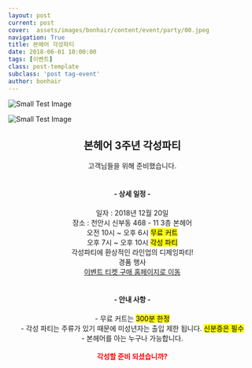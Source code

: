 ```yaml
---
layout: post
current: post
cover:  assets/images/bonhair/content/event/party/00.jpeg
navigation: True
title: 본헤어 각성파티
date: 2018-06-01 10:00:00
tags: [이벤트]
class: post-template
subclass: 'post tag-event'
author: bonhair
---
```

<p><img src="{{ site.baseurl }}assets/images/bonhair/content/event/party/01.jpeg" alt="Small Test Image" /></p>
<p><img src="{{ site.baseurl }}assets/images/bonhair/content/event/party/02.jpeg" alt="Small Test Image" /></p>

<center><h2 id="textlevelsemantics">본헤어 3주년 각성파티</h2></center>
<center>고객님들을 위해 준비했습니다.</center>
<br>
<center><h4>&nbsp;-&nbsp;상세 일정&nbsp;-&nbsp;</h4></center>
<center>일자 : 2018년 12월 20일</center>
<center>장소 : 천안시 신부동 468 - 11 3층 본헤어</center>
<center>오전 10시 ~ 오후 6시 <mark>무료 커트</mark></center>
<center>오후 7시 ~ 오후 10시 <mark>각성 파티</mark></center>
<center>각성파티에 환상적인 라인업의 디제잉파티!</center>

<center>경품 행사</center>
<center><a href="https://gvntapp.com/event/?no=649">이벤트 티켓 구매 홈페이지로 이동</a></center>

<br>
<center><h4>&nbsp;-&nbsp;안내 사항&nbsp;-&nbsp;</h4></center>
<center>
- 무료 커트는 <mark>300분 한정</mark><br>
- 각성 파티는 주류가 있기 때문에 미성년자는 출입 제한 됩니다. <mark>신분증은 필수</mark><br>
- 본헤어를 아는 누구나 가능합니다.<br><br>
<span style="color:red; font-weight: bold">각성할 준비 되셨습니까?</span>
</center>


